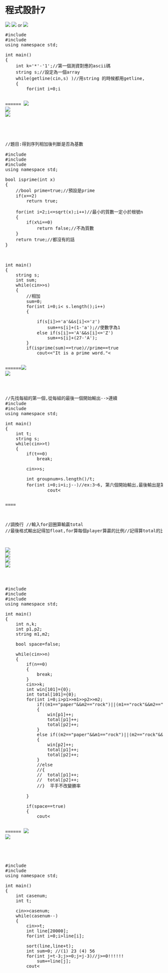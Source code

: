 # 程式設計7
![](https://s3-ap-northeast-1.amazonaws.com/g0v-hackmd-images/uploads/upload_94b67375e53b3f561009c9ef60832a90.png)
![](https://s3-ap-northeast-1.amazonaws.com/g0v-hackmd-images/uploads/upload_29583304559375795ae1ea12b4bc1224.png)
or
![](https://s3-ap-northeast-1.amazonaws.com/g0v-hackmd-images/uploads/upload_7cc9491bb8878bb24e29569e08cb5182.png)

<pre>
#include<iostream>
#include<string.h>
using namespace std;

int main()
{
	int k='*'-'1';//第一個測資對應的ascii碼
	string s;//設定為一個array 
	while(getline(cin,s) )//用string 的時候都用getline, 
	{
		for(int i=0;i<s.length();i++)//string 用 s.length// char[]用strlen 
			cout<<char(s[i]+k);
		cout<<"\n";//換行 
	}
	return 0;
}


</pre>
======
![](https://s3-ap-northeast-1.amazonaws.com/g0v-hackmd-images/uploads/upload_8674e6fa79a178cdab78d5be6bae8181.png)
![](https://s3-ap-northeast-1.amazonaws.com/g0v-hackmd-images/uploads/upload_9aeda0afa02401693cfe0a14b2f5c20f.png)
![](https://s3-ap-northeast-1.amazonaws.com/g0v-hackmd-images/uploads/upload_582adb5459a6946ee4737981cc64011c.png)
<pre>


//題目:得到序列相加後判斷是否為基數

#include<iostream>
#include<string>
#include<cmath>
using namespace std;

bool isprime(int x)
{
	//bool prime=true;//預設是prime 
	if(x==2)
		return true;
		
	for(int i=2;i<=sqrt(x);i++)//最小的質數一定小於根號n 
	{ 
		if(x%i==0)
			return false;//不為質數	
	} 
	return true;//都沒有的話 
}



int main()
{
	string s;
	int sum;
	while(cin>>s)
	{
		//相加 
		sum=0;
		for(int i=0;i< s.length();i++)
		{
		
			if(s[i]>='a'&&s[i]<='z')
				sum+=s[i]+(1-'a');//使數字為1	
			else if(s[i]>='A'&&s[i]<='Z')
				sum+=s[i]+(27-'A');
		}
		if(isprime(sum)==true)//prime==true
			cout<<"It is a prime word."<<endl;
		else
			cout<<"It is not a prime word."<<endl;
		
	}
	return 0;
	
}

</pre>
======![](https://s3-ap-northeast-1.amazonaws.com/g0v-hackmd-images/uploads/upload_1e89dae4c6223eb4dd1a38f786058159.png)
![](https://s3-ap-northeast-1.amazonaws.com/g0v-hackmd-images/uploads/upload_678e49cc9bd7dc85914b5a278869e1cd.png)
<pre>

//先找每組的第一個,從每組的最後一個開始輸出-->連續
#include<iostream>
#include<string>
using namespace std;

int main()
{
	int t;
	string s;
	while(cin>>t)
	{
		if(t==0)
			break;
		
		cin>>s;
		
		int groupnum=s.length()/t;
		for(int i=0;i<s.length();i=i+groupnum)//第一組是0,間距是3的話,下一次從第三組開始 
		{
			for(int j=i+groupnum-1;j>=i;j--)//ex:3~6, 第六個開始輸出,最後輸出是第一個,所以j>=i 
				cout<<s[j];
		}
		cout<<endl;
	}	
	return 0;
} 
</pre>


====

//調換行
//輸入for迴圈算輸贏total
//最後格式輸出記得加float,for算每個player算贏的比例//記得算total的比例 

![](https://s3-ap-northeast-1.amazonaws.com/g0v-hackmd-images/uploads/upload_519d317b74c4733e17f0e2f10425e700.png)
![](https://s3-ap-northeast-1.amazonaws.com/g0v-hackmd-images/uploads/upload_51c884ad0b3f8a34853e2e9ec6608de3.png)
![](https://s3-ap-northeast-1.amazonaws.com/g0v-hackmd-images/uploads/upload_089df6be1676bb09ce3f201587e0bdc4.png)
![](https://s3-ap-northeast-1.amazonaws.com/g0v-hackmd-images/uploads/upload_55dbfd05d9b90742b61fe9655b9a2b1a.png)
<pre>

#include <iostream>
#include <string>
#include <iomanip>
using namespace std;

int main()
{
	int n,k;
	int p1,p2;
	string m1,m2;
	
	bool space=false;
	
	while(cin>>n)
	{
		if(n==0)
		{
			break;
		}
		cin>>k;
		int win[101]={0};
		int total[101]={0};
		for(int i=0;i<k*n*(n-1)/2;i++)
		{
			cin>>p1>>m1>>p2>>m2;
			if((m1=="paper"&&m2=="rock")||(m1=="rock"&&m2=="scissors")||(m1=="scissors"&&m2=="paper"))
			{
				win[p1]++;
				total[p1]++;
				total[p2]++;
			}
			else if((m2=="paper"&&m1=="rock")||(m2=="rock"&&m1=="scissors")||(m2=="scissors"&&m1=="paper"))
			{
				win[p2]++;
				total[p1]++;
				total[p2]++; 
			}
			//else
			//{
			//	total[p1]++;
			//	total[p2]++; 	
			//}  平手不改變勝率 
			
		}
		
		if(space==true)
		{
			cout<<endl;
		}
		space=true;//第一筆之前不空行
		for(int j=1;j<=n;j++)//輸出player 1~n 
		{
			if(total[j]==0)
			{
				cout<<"-"<<endl;
			}
			else
			{
				cout<<fixed<<setprecision(3)<<(float)win[j]/total[j]<<endl;
			}

		}
		//cout<<endl;會使最後output後都空一行 
	}
	return 0;
}

</pre>
======
![](https://s3-ap-northeast-1.amazonaws.com/g0v-hackmd-images/uploads/upload_d562f85c485c07938b4a3f064325ebc3.png)
![](https://s3-ap-northeast-1.amazonaws.com/g0v-hackmd-images/uploads/upload_4d07fe7cd3fa4387cdb778f8f0791c7a.png)
<pre>


#include<iostream>
#include<algorithm>
using namespace std;

int main()
{
	int casenum;
	int t;
	
	cin>>casenum;
	while(casenum--)
	{
		cin>>t;
		int line[20000];
		for(int i=0;i<t;i++)
			cin>>line[i];
			
		sort(line,line+t);
		int sum=0; //(1) 23 (4) 56
		for(int j=t-3;j>=0;j=j-3)//j>=0!!!!!!
			sum+=line[j];
		cout<<sum<<endl;
	}
	return 0;

}
</pre>